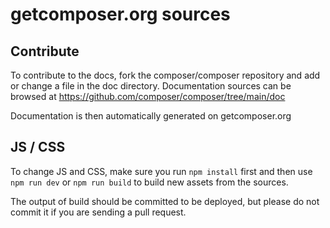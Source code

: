 # getcomposer.org sources

## Contribute

To contribute to the docs, fork the composer/composer repository and add or
change a file in the doc directory. Documentation sources can be browsed
at https://github.com/composer/composer/tree/main/doc

Documentation is then automatically generated on getcomposer.org

## JS / CSS

To change JS and CSS, make sure you run `npm install` first and then use
`npm run dev` or `npm run build` to build new assets from the sources.

The output of build should be committed to be deployed, but please do not commit
it if you are sending a pull request.
